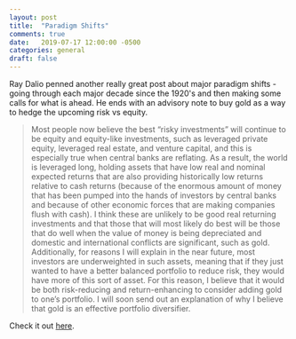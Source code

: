 ```yaml
---
layout: post
title:  "Paradigm Shifts"
comments: true
date:   2019-07-17 12:00:00 -0500
categories: general
draft: false
---
```


Ray Dalio penned another really great post about major paradigm shifts - going through each major decade since the 1920's and then making some calls for what is ahead. He ends with an advisory note to buy gold as a way to hedge the upcoming risk vs equity.

> Most people now believe the best “risky investments” will continue to be equity and equity-like investments, such as leveraged private equity, leveraged real estate, and venture capital, and this is especially true when central banks are reflating. As a result, the world is leveraged long, holding assets that have low real and nominal expected returns that are also providing historically low returns relative to cash returns (because of the enormous amount of money that has been pumped into the hands of investors by central banks and because of other economic forces that are making companies flush with cash). I think these are unlikely to be good real returning investments and that those that will most likely do best will be those that do well when the value of money is being depreciated and domestic and international conflicts are significant, such as gold. Additionally, for reasons I will explain in the near future, most investors are underweighted in such assets, meaning that if they just wanted to have a better balanced portfolio to reduce risk, they would have more of this sort of asset. For this reason, I believe that it would be both risk-reducing and return-enhancing to consider adding gold to one’s portfolio. I will soon send out an explanation of why I believe that gold is an effective portfolio diversifier.

Check it out [here](https://www.linkedin.com/pulse/paradigm-shifts-ray-dalio).

